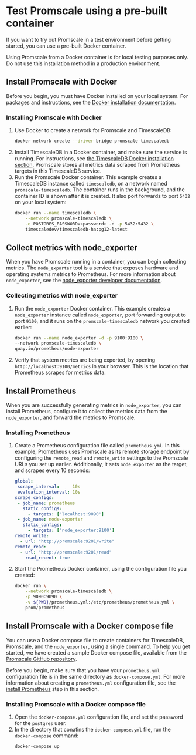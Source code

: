 # Test Promscale using a pre-built container
If you want to try out Promscale in a test environment before getting started,
you can use a pre-built Docker container.

<highlight type="important">
Using Promscale from a Docker container is for local testing purposes only. Do
not use this installation method in a production environment.
</highlight>

## Install Promscale with Docker
Before you begin, you must have Docker installed on your local system. For
packages and instructions, see the
[Docker installation documentation][docker-install].

<procedure>

### Installing Promscale with Docker
1.  Use Docker to create a network for Promscale and TimescaleDB:
    ```bash
    docker network create --driver bridge promscale-timescaledb
    ```
1.  Install TimescaleDB in a Docker container, and make sure the service is
    running. For instructions, see
    [the TimescaleDB Docker installation section][tsdb-docker]. Promscale stores
    all metrics data scraped from Prometheus targets in this TimescaleDB service.
1.  Run the Promscale Docker container. This example creates a TimescaleDB
    instance called `timescaledb`, on a network named `promscale-timescaledb`. The
    container runs in the background, and the container ID is shown after it is
    created. It also port forwards to port `5432` on your local system:
    ```bash
    docker run --name timescaledb \
        --network promscale-timescaledb \
        -e POSTGRES_PASSWORD=<password> -d -p 5432:5432 \
        timescaledev/timescaledb-ha:pg12-latest
    ```

</procedure>

## Collect metrics with node_exporter
When you have Promscale running in a container, you can begin collecting metrics. The `node_exporter` tool is a service that exposes hardware and operating systems metrics to Prometheus. For more information about `node_exporter`, see the [node_exporter developer documentation][gh-node-exporter].

<procedure>

### Collecting metrics with node_exporter
1.  Run the `node_exporter` Docker container. This example creates
    a `node_exporter` instance called `node_exporter`, port forwarding output to
    port `9100`, and it runs on the `promscale-timescaledb` network you created
    earlier:
    ```bash
    docker run --name node_exporter -d -p 9100:9100 \
    --network promscale-timescaledb \
    quay.io/prometheus/node-exporter
    ```
1.  Verify that system metrics are being exported, by opening
    `http://localhost:9100/metrics` in your browser. This is the location that
    Prometheus scrapes for metrics data.

</procedure>

## Install Prometheus
When you are successfully generating metrics in `node_exporter`, you can install
Prometheus, configure it to collect the metrics data from the `node_exporter`,
and forward the metrics to Promscale.

<procedure>

### Installing Prometheus

1.  Create a Prometheus configuration file called `prometheus.yml`. In this
    example, Prometheus uses Promscale as its remote storage endpoint by
    configuring the `remote_read` and `remote_write` settings to the Promscale
    URLs you set up earlier. Additionally, it sets `node_exporter` as the
    target, and scrapes every 10&nbsp;seconds:
    ```yaml
    global:
     scrape_interval:     10s
     evaluation_interval: 10s
    scrape_configs:
     - job_name: prometheus
       static_configs:
         - targets: ['localhost:9090']
     - job_name: node-exporter
       static_configs:
         - targets: ['node_exporter:9100']
    remote_write:
      - url: "http://promscale:9201/write"
    remote_read:
      - url: "http://promscale:9201/read"
        read_recent: true
    ```
1.  Start the Prometheus Docker container, using the configuration file you
    created:
    ```bash
    docker run \
        --network promscale-timescaledb \
        -p 9090:9090 \
        -v ${PWD}/prometheus.yml:/etc/prometheus/prometheus.yml \
        prom/prometheus
    ```

</procedure>

## Install Promscale with a Docker compose file
You can use a Docker compose file to create containers for TimescaleDB,
Promscale, and the `node_exporter`, using a single command. To help you get
started, we have created a sample Docker compose file, available from the
[Promscale GitHub repository][promscale-docker-compose].

Before you begin, make sure that you have your `prometheus.yml` configuration
file is in the same directory as `docker-compose.yml`. For more information
about creating a `prometheus.yml` configuration file, see the
[install Prometheus][install-prometheus] step in this section.

<procedure>

### Installing Promscale with a Docker compose file
1.  Open the `docker-compose.yml` configuration file, and set the password for
    the `postgres` user.
1.  In the directory that conatins the `docker-compose.yml` file, run the
    `docker-compose` command:
    ```bash
    docker-compose up
    ```

</procedure>

[promscale-docker-compose]: https://github.com/timescale/promscale/blob/master/docker-compose/docker-compose.yaml
[docker-install]: https://docs.docker.com/get-docker/
[tsdb-docker]: timescaledb/:currentVersion:/how-to-guides/install-timescaledb/installation-docker/
[gh-node-exporter]: https://github.com/prometheus/node_exporter#node-exporter
[install-prometheus]: promscale/:currentVersion:/installation/docker#install-prometheus]
